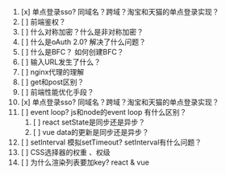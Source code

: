 1. [x] 单点登录sso? 同域名？跨域？淘宝和天猫的单点登录实现？
2. [ ] 前端鉴权？
3. [ ] 什么对称加密？什么是非对称加密？
4. [ ] 什么是oAuth 2.0? 解决了什么问题？
5. [ ] 什么是BFC？ 如何创建BFC？
6. [ ] 输入URL发生了什么？
7. [ ] nginx代理的理解
8. [ ] get和post区别？
9.  [ ] 前端性能优化手段？
10. [x] 单点登录sso? 同域名？跨域？淘宝和天猫的单点登录实现？
11. [ ] event loop? js和node的event loop 有什么区别？
    1.  [ ] react setState是同步还是异步？
    2.  [ ] vue data的更新是同步还是异步？
12. [ ] setInterval 模拟setTimeout? setInterval有什么问题？
13. [ ] CSS选择器的权重 、权级
14. [ ] 为什么渲染列表要加key? react & vue
